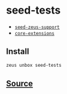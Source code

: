 
seed-tests
====================









* [`seed-zeus-support`](seed-zeus-support.md)
* [`core-extensions`](core-extensions.md)




## Install
```bash
zeus unbox seed-tests
```













## [Source](https://github.com/liquidapps-io/zeus-sdk/tree/master/boxes/groups/seeds/seed-tests)